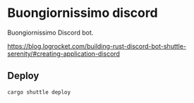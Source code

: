 # Buongiornissimo discord

Buongiornissimo Discord bot.

<https://blog.logrocket.com/building-rust-discord-bot-shuttle-serenity/#creating-application-discord>


## Deploy

```sh
cargo shuttle deploy
```

